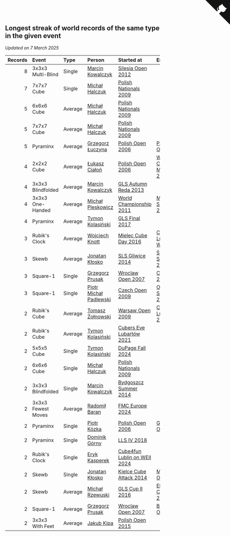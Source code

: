## Longest streak of world records of the same type in the given event

*Updated on  7 March 2025*

| Records | Event | Type | Person | Started at | Ended at | Years |
| ---: | :--- | :--- | :--- | :--- | :--- | ---: |
| 8 | 3x3x3 Multi-Blind | Single | [Marcin Kowalczyk](https://www.worldcubeassociation.org/persons/2011KOWA01) | [Silesia Open 2012](https://www.worldcubeassociation.org/competitions/SilesiaOpen2012) |  | 12.69 |
| 7 | 7x7x7 Cube | Single | [Michał Halczuk](https://www.worldcubeassociation.org/persons/2006HALC01) | [Polish Nationals 2009](https://www.worldcubeassociation.org/competitions/Poland2009) |  | 16.04 |
| 5 | 6x6x6 Cube | Average | [Michał Halczuk](https://www.worldcubeassociation.org/persons/2006HALC01) | [Polish Nationals 2009](https://www.worldcubeassociation.org/competitions/Poland2009) |  | 16.04 |
| 5 | 7x7x7 Cube | Average | [Michał Halczuk](https://www.worldcubeassociation.org/persons/2006HALC01) | [Polish Nationals 2009](https://www.worldcubeassociation.org/competitions/Poland2009) |  | 16.04 |
| 5 | Pyraminx | Average | [Grzegorz Łuczyna](https://www.worldcubeassociation.org/persons/2005LUCZ01) | [Polish Open 2006](https://www.worldcubeassociation.org/competitions/PolishOpen2006) | [Pabianice Open 2008](https://www.worldcubeassociation.org/competitions/PabianiceOpen2008) | 1.65 |
| 4 | 2x2x2 Cube | Average | [Łukasz Ciałoń](https://www.worldcubeassociation.org/persons/2005CIAL02) | [Polish Open 2006](https://www.worldcubeassociation.org/competitions/PolishOpen2006) | [Warsaw Cube Masters 2018](https://www.worldcubeassociation.org/competitions/WarsawCubeMasters2018) | 11.44 |
| 4 | 3x3x3 Blindfolded | Average | [Marcin Kowalczyk](https://www.worldcubeassociation.org/persons/2011KOWA01) | [GLS Autumn Reda 2013](https://www.worldcubeassociation.org/competitions/GLSAutumnReda2013) |  | 11.33 |
| 4 | 3x3x3 One-Handed | Average | [Michał Pleskowicz](https://www.worldcubeassociation.org/persons/2009PLES01) | [World Championship 2011](https://www.worldcubeassociation.org/competitions/WC2011) | [Masterpress Summer 2014](https://www.worldcubeassociation.org/competitions/MasterpressSummer2014) | 2.70 |
| 4 | Pyraminx | Average | [Tymon Kolasiński](https://www.worldcubeassociation.org/persons/2016KOLA02) | [GLS Final 2017](https://www.worldcubeassociation.org/competitions/GLSFinal2017) |  | 7.25 |
| 3 | Rubik's Clock | Average | [Wojciech Knott](https://www.worldcubeassociation.org/persons/2011KNOT01) | [Mielec Cube Day 2016](https://www.worldcubeassociation.org/competitions/MielecCubeDay2016) | [Cube4fun Lublin on WEII 2024](https://www.worldcubeassociation.org/competitions/Cube4funLublinonWEII2024) | 7.86 |
| 3 | Skewb | Average | [Jonatan Kłosko](https://www.worldcubeassociation.org/persons/2013KOSK01) | [SLS Gliwice 2014](https://www.worldcubeassociation.org/competitions/SLSGliwice2014) | [ŚLS Sosnowiec 2015](https://www.worldcubeassociation.org/competitions/SLSSosnowiec2015) | 1.40 |
| 3 | Square-1 | Single | [Grzegorz Prusak](https://www.worldcubeassociation.org/persons/2006PRUS01) | [Wroclaw Open 2007](https://www.worldcubeassociation.org/competitions/WroclawOpen2007) | [Czech Open 2009](https://www.worldcubeassociation.org/competitions/CzechOpen2009) | 2.03 |
| 3 | Square-1 | Single | [Piotr Michał Padlewski](https://www.worldcubeassociation.org/persons/2008PADL01) | [Czech Open 2009](https://www.worldcubeassociation.org/competitions/CzechOpen2009) | [Olsztyn Squared 2023](https://www.worldcubeassociation.org/competitions/OlsztynSquared2023) | 13.57 |
| 2 | Rubik's Cube | Average | [Tomasz Żołnowski](https://www.worldcubeassociation.org/persons/2005ZOLN01) | [Warsaw Open 2009](https://www.worldcubeassociation.org/competitions/WarsawOpen2009) | [Cubers Eve Lubartów 2021](https://www.worldcubeassociation.org/competitions/CubersEveLubartow2021) | 12.71 |
| 2 | Rubik's Cube | Average | [Tymon Kolasiński](https://www.worldcubeassociation.org/persons/2016KOLA02) | [Cubers Eve Lubartów 2021](https://www.worldcubeassociation.org/competitions/CubersEveLubartow2021) |  | 3.22 |
| 2 | 5x5x5 Cube | Single | [Tymon Kolasiński](https://www.worldcubeassociation.org/persons/2016KOLA02) | [DuPage Fall 2024](https://www.worldcubeassociation.org/competitions/DuPageFall2024) |  | 0.44 |
| 2 | 6x6x6 Cube | Single | [Michał Halczuk](https://www.worldcubeassociation.org/persons/2006HALC01) | [Polish Nationals 2009](https://www.worldcubeassociation.org/competitions/Poland2009) |  | 16.04 |
| 2 | 3x3x3 Blindfolded | Single | [Marcin Kowalczyk](https://www.worldcubeassociation.org/persons/2011KOWA01) | [Bydgoszcz Summer 2014](https://www.worldcubeassociation.org/competitions/BydgoszczSummer2014) |  | 10.54 |
| 2 | 3x3x3 Fewest Moves | Average | [Radomił Baran](https://www.worldcubeassociation.org/persons/2020BARA02) | [FMC Europe 2024](https://www.worldcubeassociation.org/competitions/FMCEurope2024) |  | 0.29 |
| 2 | Pyraminx | Single | [Piotr Kózka](https://www.worldcubeassociation.org/persons/2005KOZK01) | [Polish Open 2006](https://www.worldcubeassociation.org/competitions/PolishOpen2006) | [Gdansk Open 2008](https://www.worldcubeassociation.org/competitions/GdanskOpen2008) | 1.44 |
| 2 | Pyraminx | Single | [Dominik Górny](https://www.worldcubeassociation.org/persons/2015GORN01) | [LLS IV 2018](https://www.worldcubeassociation.org/competitions/LLSIV2018) |  | 6.88 |
| 2 | Rubik's Clock | Single | [Eryk Kasperek](https://www.worldcubeassociation.org/persons/2021KASP01) | [Cube4fun Lublin on WEII 2024](https://www.worldcubeassociation.org/competitions/Cube4funLublinonWEII2024) |  | 0.88 |
| 2 | Skewb | Single | [Jonatan Kłosko](https://www.worldcubeassociation.org/persons/2013KOSK01) | [Kielce Cube Attack 2014](https://www.worldcubeassociation.org/competitions/KielceCubeAttack2014) | [Masovian Open 2015](https://www.worldcubeassociation.org/competitions/MasovianOpen2015) | 1.17 |
| 2 | Skewb | Average | [Michał Rzewuski](https://www.worldcubeassociation.org/persons/2014RZEW01) | [GLS Cup II 2016](https://www.worldcubeassociation.org/competitions/GLSCupII2016) | [Elektryk Cube Race 2016](https://www.worldcubeassociation.org/competitions/ElektrykCubeRace2016) | 0.48 |
| 2 | Square-1 | Average | [Grzegorz Prusak](https://www.worldcubeassociation.org/persons/2006PRUS01) | [Wroclaw Open 2007](https://www.worldcubeassociation.org/competitions/WroclawOpen2007) | [Bialystok Open 2010](https://www.worldcubeassociation.org/competitions/BialystokOpen2010) | 2.89 |
| 2 | 3x3x3 With Feet | Average | [Jakub Kipa](https://www.worldcubeassociation.org/persons/2010KIPA01) | [Polish Open 2015](https://www.worldcubeassociation.org/competitions/PolishOpen2015) |  | 9.95 |


<a href="https://github.com/maxidragon/wca_statistics_pl" class="github-corner" aria-label="View source on Github"><svg width="80" height="80" viewBox="0 0 250 250" style="fill:#151513; color:#fff; position: absolute; top: 0; border: 0; right: 0;" aria-hidden="true"><path d="M0,0 L115,115 L130,115 L142,142 L250,250 L250,0 Z"></path><path d="M128.3,109.0 C113.8,99.7 119.0,89.6 119.0,89.6 C122.0,82.7 120.5,78.6 120.5,78.6 C119.2,72.0 123.4,76.3 123.4,76.3 C127.3,80.9 125.5,87.3 125.5,87.3 C122.9,97.6 130.6,101.9 134.4,103.2" fill="currentColor" style="transform-origin: 130px 106px;" class="octo-arm"></path><path d="M115.0,115.0 C114.9,115.1 118.7,116.5 119.8,115.4 L133.7,101.6 C136.9,99.2 139.9,98.4 142.2,98.6 C133.8,88.0 127.5,74.4 143.8,58.0 C148.5,53.4 154.0,51.2 159.7,51.0 C160.3,49.4 163.2,43.6 171.4,40.1 C171.4,40.1 176.1,42.5 178.8,56.2 C183.1,58.6 187.2,61.8 190.9,65.4 C194.5,69.0 197.7,73.2 200.1,77.6 C213.8,80.2 216.3,84.9 216.3,84.9 C212.7,93.1 206.9,96.0 205.4,96.6 C205.1,102.4 203.0,107.8 198.3,112.5 C181.9,128.9 168.3,122.5 157.7,114.1 C157.9,116.9 156.7,120.9 152.7,124.9 L141.0,136.5 C139.8,137.7 141.6,141.9 141.8,141.8 Z" fill="currentColor" class="octo-body"></path></svg></a><style>.github-corner:hover .octo-arm{animation:octocat-wave 560ms ease-in-out}@keyframes octocat-wave{0%,100%{transform:rotate(0)}20%,60%{transform:rotate(-25deg)}40%,80%{transform:rotate(10deg)}}@media (max-width:500px){.github-corner:hover .octo-arm{animation:none}.github-corner .octo-arm{animation:octocat-wave 560ms ease-in-out}}</style>
